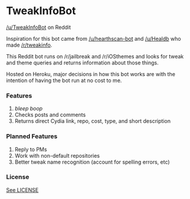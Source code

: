 # TweakInfoBot

[/u/TweakInfoBot](https://www.reddit.com/user/TweakInfoBot) on Reddit

Inspiration for this bot came from [/u/hearthscan-bot](https://www.reddit.com/user/hearthscan-bot) and [/u/Healdb](https://www.reddit.com/user/healdb) who made [/r/tweakinfo](https://www.reddit.com/r/tweakinfo/).

This Reddit bot runs on /r/jailbreak and /r/iOSthemes and looks for tweak and theme queries and returns information about those things.

Hosted on Heroku, major decisions in how this bot works are with the intention of having the bot run at no cost to me.

### Features

1. *bleep boop*
2. Checks posts and comments
3. Returns direct Cydia link, repo, cost, type, and short description

### Planned Features

1. Reply to PMs
2. Work with non-default repositories
3. Better tweak name recognition (account for spelling errors, etc)

### License

[See LICENSE](https://github.com/hizinfiz/TweakInfoBot/blob/master/LICENSE)